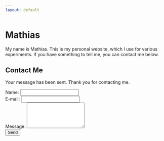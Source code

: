 ```yaml
---
layout: default
---
```

# Mathias
My name is Mathias. This is my personal website, which I use for various experiments. If you have something to tell me, you can contact me below.

## Contact Me
<div id="sent">
	<p>Your message has been sent. Thank you for contacting me.</p>
</div>
<form action="/contact" method="post">
	<div id="fields">
		<div>
			<label for="name">Name:</label>
			<input id="name" name="name">
		</div>
		<div>
			<label for="email">E-mail:</label>
			<input id="email" type="email" name="email" required>
		</div>
		<div>
			<label for="message">Message:</label>
			<textarea id="message" name="message" rows="5" required></textarea>
		</div>
	</div>
	<button type="submit">Send</button>
</form>
